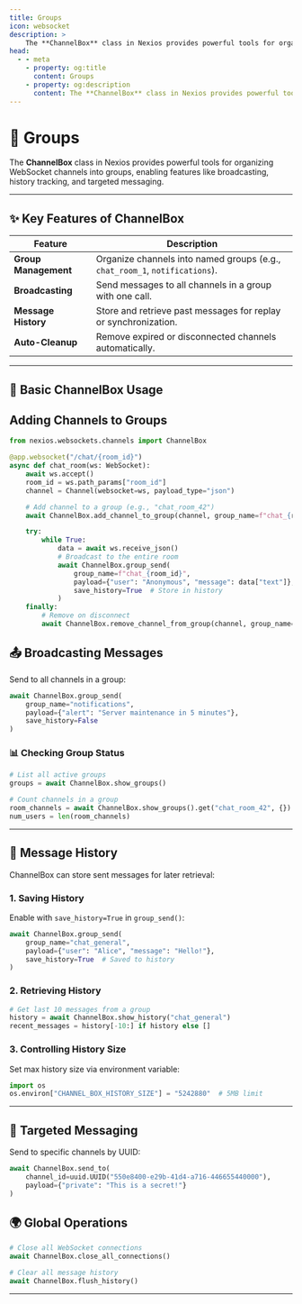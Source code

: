 ```yaml
---
title: Groups
icon: websocket
description: >
    The **ChannelBox** class in Nexios provides powerful tools for organizing WebSocket channels into groups, enabling features like broadcasting, history tracking, and targeted messaging.  
head:
  - - meta
    - property: og:title
      content: Groups
    - property: og:description
      content: The **ChannelBox** class in Nexios provides powerful tools for organizing WebSocket channels into groups, enabling features like broadcasting, history tracking, and targeted messaging.  
---
```


# 👥 Groups

The **ChannelBox** class in Nexios provides powerful tools for organizing WebSocket channels into groups, enabling features like broadcasting, history tracking, and targeted messaging.  

---  

## ✨ Key Features of ChannelBox  

| Feature               | Description                                                                 |  
|-----------------------|-----------------------------------------------------------------------------|  
| **Group Management**  | Organize channels into named groups (e.g., `chat_room_1`, `notifications`). |  
| **Broadcasting**      | Send messages to all channels in a group with one call.                     |  
| **Message History**   | Store and retrieve past messages for replay or synchronization.             |  
| **Auto-Cleanup**      | Remove expired or disconnected channels automatically.                      |  

---  

## 🚀 Basic ChannelBox Usage  

## Adding Channels to Groups
```python  
from nexios.websockets.channels import ChannelBox  

@app.websocket("/chat/{room_id}")  
async def chat_room(ws: WebSocket):  
    await ws.accept()  
    room_id = ws.path_params["room_id"]  
    channel = Channel(websocket=ws, payload_type="json")  

    # Add channel to a group (e.g., "chat_room_42")  
    await ChannelBox.add_channel_to_group(channel, group_name=f"chat_{room_id}")  

    try:  
        while True:  
            data = await ws.receive_json()  
            # Broadcast to the entire room  
            await ChannelBox.group_send(  
                group_name=f"chat_{room_id}",  
                payload={"user": "Anonymous", "message": data["text"]},  
                save_history=True  # Store in history  
            )  
    finally:  
        # Remove on disconnect  
        await ChannelBox.remove_channel_from_group(channel, group_name=f"chat_{room_id}")  
```  

## 📤 Broadcasting Messages  
Send to all channels in a group:  
```python  
await ChannelBox.group_send(  
    group_name="notifications",  
    payload={"alert": "Server maintenance in 5 minutes"},  
    save_history=False  
)  
```  

### 📊 Checking Group Status  
```python  
# List all active groups  
groups = await ChannelBox.show_groups()  

# Count channels in a group  
room_channels = await ChannelBox.show_groups().get("chat_room_42", {})  
num_users = len(room_channels)  
```  

---  

## 📜 Message History  

ChannelBox can store sent messages for later retrieval:  

### **1. Saving History**  
Enable with `save_history=True` in `group_send()`:  
```python  
await ChannelBox.group_send(  
    group_name="chat_general",  
    payload={"user": "Alice", "message": "Hello!"},  
    save_history=True  # Saved to history  
)  
```  

### **2. Retrieving History**  
```python  
# Get last 10 messages from a group  
history = await ChannelBox.show_history("chat_general")  
recent_messages = history[-10:] if history else []  
```  

### **3. Controlling History Size**  
Set max history size via environment variable:  
```python  
import os  
os.environ["CHANNEL_BOX_HISTORY_SIZE"] = "5242880"  # 5MB limit  
```  

---  



## 🎯 Targeted Messaging  
Send to specific channels by UUID:  
```python  
await ChannelBox.send_to(  
    channel_id=uuid.UUID("550e8400-e29b-41d4-a716-446655440000"),  
    payload={"private": "This is a secret!"}  
)  
```  

## 🌍 Global Operations  
```python  
# Close all WebSocket connections  
await ChannelBox.close_all_connections()  

# Clear all message history  
await ChannelBox.flush_history()  
```  

---  

